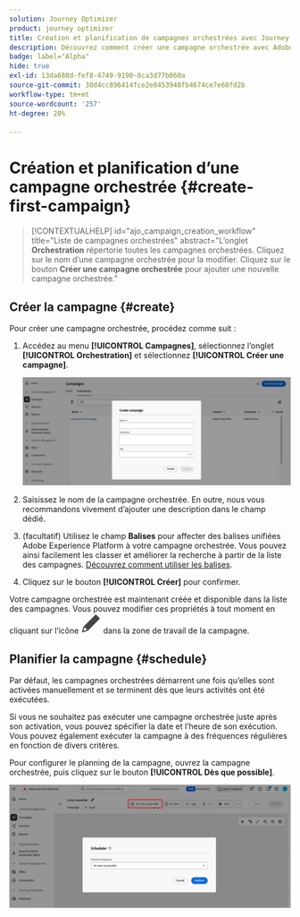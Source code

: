 ```yaml
---
solution: Journey Optimizer
product: journey optimizer
title: Création et planification de campagnes orchestrées avec Journey Optimizer
description: Découvrez comment créer une campagne orchestrée avec Adobe Journey Optimizer
badge: label="Alpha"
hide: true
exl-id: 13da680d-fef8-4749-9190-8ca3d77b060a
source-git-commit: 38d4cc896414fce2e8453940fb4674ce7e60fd2b
workflow-type: tm+mt
source-wordcount: '257'
ht-degree: 20%

---
```



# Création et planification d’une campagne orchestrée {#create-first-campaign}

>[!CONTEXTUALHELP]
>id="ajo_campaign_creation_workflow"
>title="Liste de campagnes orchestrées"
>abstract="L’onglet **Orchestration** répertorie toutes les campagnes orchestrées. Cliquez sur le nom d’une campagne orchestrée pour la modifier. Cliquez sur le bouton **Créer une campagne orchestrée** pour ajouter une nouvelle campagne orchestrée."

## Créer la campagne {#create}

Pour créer une campagne orchestrée, procédez comme suit :

1. Accédez au menu **[!UICONTROL Campagnes]**, sélectionnez l’onglet **[!UICONTROL Orchestration]** et sélectionnez **[!UICONTROL Créer une campagne]**.

   ![](assets/inventory-create.png)

1. Saisissez le nom de la campagne orchestrée. En outre, nous vous recommandons vivement d’ajouter une description dans le champ dédié.

1. (facultatif) Utilisez le champ **Balises** pour affecter des balises unifiées Adobe Experience Platform à votre campagne orchestrée. Vous pouvez ainsi facilement les classer et améliorer la recherche à partir de la liste des campagnes. [Découvrez comment utiliser les balises](../start/search-filter-categorize.md#tags).

1. Cliquez sur le bouton **[!UICONTROL Créer]** pour confirmer.


Votre campagne orchestrée est maintenant créée et disponible dans la liste des campagnes. Vous pouvez modifier ces propriétés à tout moment en cliquant sur l’icône ![icône des paramètres de campagne](assets/do-not-localize/campaign-settings.svg) dans la zone de travail de la campagne.


## Planifier la campagne {#schedule}

Par défaut, les campagnes orchestrées démarrent une fois qu’elles sont activées manuellement et se terminent dès que leurs activités ont été exécutées.

Si vous ne souhaitez pas exécuter une campagne orchestrée juste après son activation, vous pouvez spécifier la date et l’heure de son exécution. Vous pouvez également exécuter la campagne à des fréquences régulières en fonction de divers critères.

Pour configurer le planning de la campagne, ouvrez la campagne orchestrée, puis cliquez sur le bouton **[!UICONTROL Dès que possible]**.

![](assets/create-schedule.png)

<!--In the Execution frequency field, select 

time zone

daily, weekly, monthly
several times a day based on specific hours or periodically

recurring frequencies (all except as soon and once)
preview launch times
validity period

>[!NOTE]
>
>When scheduling campaigns in [!DNL Adobe Journey Optimizer], ensure your start date/time aligns with the desired first delivery. For recurring campaigns, if the initial scheduled time has already passed, the campaigns will roll over to the next available time slot according to their recurrence rules.

## Work with orchestrated campaign templates {#campaign-templates}

>[!CONTEXTUALHELP]
>id="ajo_workflow_template_for_campaign"
>title="Orchestrated campaign templates"
>abstract="Orchestrated campaign templates contain pre-configured settings and activities which can be reused for creating new orchestrated campaign."

>[!CONTEXTUALHELP]
>id="ajo_workflow_template_creation_properties"
>title="Orchestrated campaign properties"
>abstract="Orchestrated campaign templates contain pre-configured settings and activities which can be reused for creating new orchestrated campaigns. In this screen, enter the label of the orchestrated campaign template and configure its settings such as its internal name, folder and execution folders, timezone, and supervisor group."

Orchestrated campaign templates contain pre-configured settings and activities which can be reused for creating new orchestrated campaigns. You can select the template of your orchestrated campaign from the orchestrated campaign properties, when creating an orchestrated campaign. An empty template is provided by default.

You can create a template from an existing orchestrated campaign, or create a new template from scratch. Both methods are detailed below.

>[!BEGINTABS]

>[!TAB Create a template from an existing orchestrated campaign]

To create an orchestrated campaign template from an existing orchestrated campaign, follow these steps:

1. Open to the **Campaign** menu and browse to the orchestrated campaign to save as a template.
1. Click the three dots on the right of the name of the orchestrated campaign, and choose **Copy as template**.
1. In the popup window, confirm the template creation.
1. In the orchestrated campaign template canvas, check, add, and configure the activities as needed.
1. Browse to the settings, from the **Settings** button, to change the name of the orchestrated campaign template, and enter a description.
1. Select the **folder** and **execution folder** of the template. The folder is the location where the orchestrated campaign template is saved. The execution folder is the folder where orchestrated campaigns created based on this template are saved.
1. Save your changes. 

The orchestrated campaign template is now available in the template list. You can create an orchestrated campaign based on this template. This orchestrated campaign will be pre-configured with the settings and activities defined in the template.


>[!TAB Create a template from scratch]


To create an orchestrated campaign template from scratch, follow these steps:

1. Open to the **Campaign** menu and browse to the **Templates** tab. You can see the list of available orchestrated campaign templates.
1. Click the **[!UICONTROL Create template]** button in the upper-right corner of the screen.
1. Enter the label and open the additional options to enter a description of your orchestrated campaign template.
1. Select the folder and execution folder of the template. The folder is the location where the orchestrated campaign template is saved. The execution folder is the folder where orchestrated campaigns created based on this template are saved.
1. Click the **Create** button to confirm your settings.
1. In the orchestrated campaign template canvas, add and configure the activities as needed.

     ![](assets/wf-template-activities.png){zoomable="yes"}

1. Save your changes. 

The orchestrated campaign template is now available in the template list. You can create an orchestrated campaign based on this template. This orchestrated campaign will be pre-configured with the settings and activities defined in the template.

>[!ENDTABS]






## Next steps {#next}

Once your campaign configuration and content are ready, you can review and activate it. [Learn more](review-activate-campaign.md)

-->